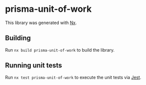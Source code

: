# prisma-unit-of-work

This library was generated with [Nx](https://nx.dev).

## Building

Run `nx build prisma-unit-of-work` to build the library.

## Running unit tests

Run `nx test prisma-unit-of-work` to execute the unit tests via [Jest](https://jestjs.io).
